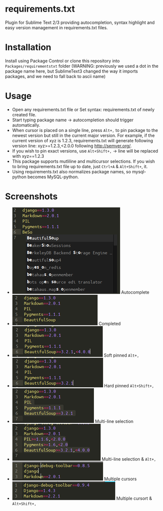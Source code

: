 requirements.txt
================

Plugin for Sublime Text 2/3 providing autocompletion, syntax highlight and easy version management in requirements.txt files.

Installation
============

Install using Package Control or clone this repository into `Packages/requirementstxt` folder (WARNING: previously we used a dot in the package name here, but SublimeText3 changed the way it imports packages, and we need to fall back to ascii name)

Usage
=====

- Open any requirements.txt file or Set syntax: requirements.txt of newly created file.
- Start typing package name -> autocompletion should trigger automatically.
- When cursor is placed on a single line, press `Alt+,` to pin package to the newest version but still in the current major version. For example, if the current version of xyz is 1.2.3, requirements.txt will generate following version line: xyz>=1.2.3,<2.0.0 following http://semver.org/.
- If you wish to pin exact versions, use `Alt+Shift+,` -> line will be replaced with xyz==1.2.3
- This package supports mutliline and multicursor selections. If you wish to bring requirements.txt file up to date, just `Ctrl+A` & `Alt+Shift+`, it.
- Using requirements.txt also normalizes package names, so mysql-python becomes MySQL-python.


Screenshots
===========

* ![](./doc/img/autocomplete.png) Autocomplete
* ![](./doc/img/completed.png) Completed
* ![](./doc/img/soft_pin.png) Soft pinned `Alt+,`
* ![](./doc/img/hard_pin.png) Hard pinned `Alt+Shift+,`
* ![](./doc/img/selection.png) Multi-line selection
* ![](./doc/img/selection_soft.png) Multi-line selection & `Alt+,`
* ![](./doc/img/multicursor.png) Multiple cursors
* ![](./doc/img/multicursor_hard.png) Multiple cursort & `Alt+Shift+,`
